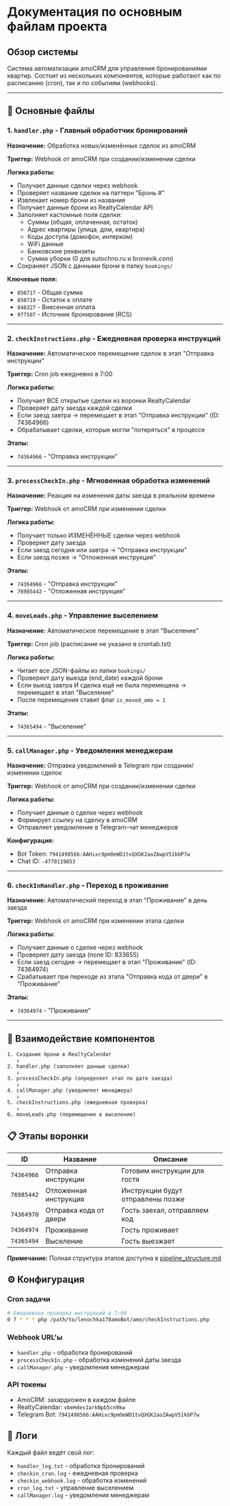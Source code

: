 # Документация по основным файлам проекта

## Обзор системы

Система автоматизации amoCRM для управления бронированиями квартир. Состоит из нескольких компонентов, которые работают как по расписанию (cron), так и по событиям (webhooks).

---

## 📁 Основные файлы

### 1. `handler.php` - Главный обработчик бронирований
**Назначение:** Обработка новых/изменённых сделок из amoCRM

**Триггер:** Webhook от amoCRM при создании/изменении сделки

**Логика работы:**
- Получает данные сделки через webhook
- Проверяет название сделки на паттерн "Бронь #"
- Извлекает номер брони из названия
- Получает данные брони из RealtyCalendar API
- Заполняет кастомные поля сделки:
  - Суммы (общая, оплаченная, остаток)
  - Адрес квартиры (улица, дом, квартира)
  - Коды доступа (домофон, интерком)
  - WiFi данные
  - Банковские реквизиты
  - Сумма уборки (0 для sutochno.ru и bronevik.com)
- Сохраняет JSON с данными брони в папку `bookings/`

**Ключевые поля:**
- `850717` - Общая сумма
- `850719` - Остаток к оплате
- `848327` - Внесенная оплата
- `977507` - Источник бронирования (RCS)

---

### 2. `checkInstructions.php` - Ежедневная проверка инструкций
**Назначение:** Автоматическое перемещение сделок в этап "Отправка инструкции"

**Триггер:** Cron job ежедневно в 7:00

**Логика работы:**
- Получает ВСЕ открытые сделки из воронки RealtyCalendar
- Проверяет дату заезда каждой сделки
- Если заезд завтра → перемещает в этап "Отправка инструкции" (ID: 74364966)
- Обрабатывает сделки, которые могли "потеряться" в процессе

**Этапы:**
- `74364966` - "Отправка инструкции"

---

### 3. `processCheckIn.php` - Мгновенная обработка изменений
**Назначение:** Реакция на изменения даты заезда в реальном времени

**Триггер:** Webhook от amoCRM при изменении сделки

**Логика работы:**
- Получает только ИЗМЕНЁННЫЕ сделки через webhook
- Проверяет дату заезда
- Если заезд сегодня или завтра → "Отправка инструкции"
- Если заезд позже → "Отложенная инструкция"

**Этапы:**
- `74364966` - "Отправка инструкции"
- `76985442` - "Отложенная инструкция"

---

### 4. `moveLeads.php` - Управление выселением
**Назначение:** Автоматическое перемещение в этап "Выселение"

**Триггер:** Cron job (расписание не указано в crontab.txt)

**Логика работы:**
- Читает все JSON-файлы из папки `bookings/`
- Проверяет дату выезда (end_date) каждой брони
- Если выезд завтра И сделка ещё не была перемещена → перемещает в этап "Выселение"
- После перемещения ставит флаг `is_moved_amo = 1`

**Этапы:**
- `74365494` - "Выселение"

---

### 5. `callManager.php` - Уведомления менеджерам
**Назначение:** Отправка уведомлений в Telegram при создании/изменении сделок

**Триггер:** Webhook от amoCRM при создании/изменении сделки

**Логика работы:**
- Получает данные о сделке через webhook
- Формирует ссылку на сделку в amoCRM
- Отправляет уведомление в Telegram-чат менеджеров

**Конфигурация:**
- Bot Token: `7941498566:AAHixc9pmOeWD1tvQXGK2aoZAwpV51kbP7w`
- Chat ID: `-4770119853`

---

### 6. `checkInHandler.php` - Переход в проживание
**Назначение:** Автоматический переход в этап "Проживание" в день заезда

**Триггер:** Webhook от amoCRM при изменении этапа сделки

**Логика работы:**
- Получает данные о сделке через webhook
- Проверяет дату заезда (поле ID: 833655)
- Если заезд сегодня → перемещает в этап "Проживание" (ID: 74364974)
- Срабатывает при переходе из этапа "Отправка кода от двери" в "Проживание"

**Этапы:**
- `74364974` - "Проживание"

---

## 🔄 Взаимодействие компонентов

```
1. Создание брони в RealtyCalendar
   ↓
2. handler.php (заполняет данные сделки)
   ↓
3. processCheckIn.php (определяет этап по дате заезда)
   ↓
4. callManager.php (уведомляет менеджера)
   ↓
5. checkInstructions.php (ежедневная проверка)
   ↓
6. moveLeads.php (перемещение в выселение)
```

## 📋 Этапы воронки

| ID | Название | Описание |
|----|----------|----------|
| `74364966` | Отправка инструкции | Готовим инструкции для гостя |
| `76985442` | Отложенная инструкция | Инструкции будут отправлены позже |
| `74364970` | Отправка кода от двери | Гость заехал, отправляем код |
| `74364974` | Проживание | Гость проживает |
| `74365494` | Выселение | Гость выезжает |

**Примечание:** Полная структура этапов доступна в [pipeline_structure.md](pipeline_structure.md)

## ⚙️ Конфигурация

### Cron задачи
```bash
# Ежедневная проверка инструкций в 7:00
0 7 * * * php /path/to/lenochka178amoBot/amo/checkInstructions.php
```

### Webhook URL'ы
- `handler.php` - обработка бронирований
- `processCheckIn.php` - обработка изменений даты заезда
- `callManager.php` - уведомления менеджерам

### API токены
- AmoCRM: захардкожен в каждом файле
- RealtyCalendar: `vbeHdes1arkNpb5cn9kw`
- Telegram Bot: `7941498566:AAHixc9pmOeWD1tvQXGK2aoZAwpV51kbP7w`

## 📝 Логи

Каждый файл ведёт свой лог:
- `handler_log.txt` - обработка бронирований
- `checkin_cron.log` - ежедневная проверка
- `checkin_webhook.log` - обработка изменений
- `cron_log.txt` - управление выселением
- `callManager.log` - уведомления менеджерам 